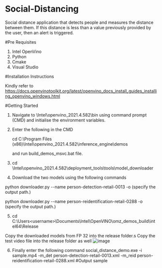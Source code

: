 # Social-Distancing
Social distance application that detects people and measures the distance between them. If this distance is less than a value previously provided by the user, then an alert is triggered.

#Pre Requisites
1. Intel OpenVino
2. Python
3. Cmake
4. Visual Studio

#Installation Instructions

Kindly refer to https://docs.openvinotoolkit.org/latest/openvino_docs_install_guides_installing_openvino_windows.html

#Getting Started

1. Navigate to <Installation Directory>\Intel\openvino_2021.4.582\bin using command prompt (CMD) and initialise the environment variables.
2. Enter the following in the CMD
  
   cd C:\Program Files (x86)\Intel\openvino_2021.4.582\inference_engine\demos
  
   and run build_demos_msvc.bat file.

3. cd <Installation Directory>\Intel\openvino_2021.4.582\deployment_tools\tools\model_downloader
4. Download the two models using the following commands
  
  python downloader.py --name person-detection-retail-0013 -o (specify the output path.)
  
  python downloader.py --name person-reidentification-retail-0288 -o (specify the output path.)
  
5. cd C:\Users\<username>\Documents\Intel\OpenVINO\omz_demos_build\intel64\Release
  
  Copy the downloaded models from FP 32 into the release folder.s
  Copy the test video file into the release folder as well
  ![image](https://user-images.githubusercontent.com/80956623/133461793-585f2b74-8603-4744-95ea-de91bef1cb98.png)

6. Finally enter the following command
  social_distance_demo.exe -i sample.mp4 -m_det person-detection-retail-0013.xml -m_reid person-reidentification-retail-0288.xml
#Output sample

